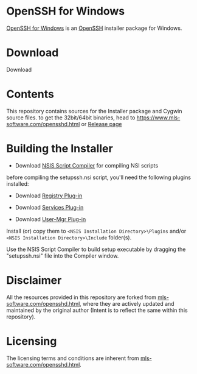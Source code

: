 # OpenSSH for Windows

[OpenSSH for Windows](https://www.mls-software.com/opensshd.html) is an [OpenSSH](https://openssh.com) installer package for Windows.


# Download

Download 


# Contents

This repository contains sources for the Installer package and Cygwin source files. to get the 32bit/64bit binaries, head to https://www.mls-software.com/opensshd.html or [Release page](https://github.com/cyfrost/OpenSSH-for-Windows/releases)


# Building the Installer

* Download [NSIS Script Compiler](http://nsis.sourceforge.net/Download) for compiling NSI scripts

before compiling the setupssh.nsi script, you'll need the following plugins installed:

* Download [Registry Plug-in](http://nsis.sourceforge.net/Registry_plug-in)

* Download [Services Plug-in](http://nsis.sourceforge.net/Services_plug-in)

* Download [User-Mgr Plug-in](http://nsis.sourceforge.net/UserMgr_plug-in)

Install (or) copy them to `<NSIS Installation Directory>\Plugins` and/or `<NSIS Installation Directory>\Include` folder(s).

Use the NSIS Script Compiler to build setup executable by dragging the "setupssh.nsi" file into the Compiler window.

# Disclaimer

All the resources provided in this repository are forked from [mls-software.com/opensshd.html](https://www.mls-software.com/opensshd.html), where they are actively updated and maintained by the original author (Intent is to reflect the same within this repository).


# Licensing

The licensing terms and conditions are inherent from [mls-software.com/opensshd.html](https://www.mls-software.com/opensshd.html).
